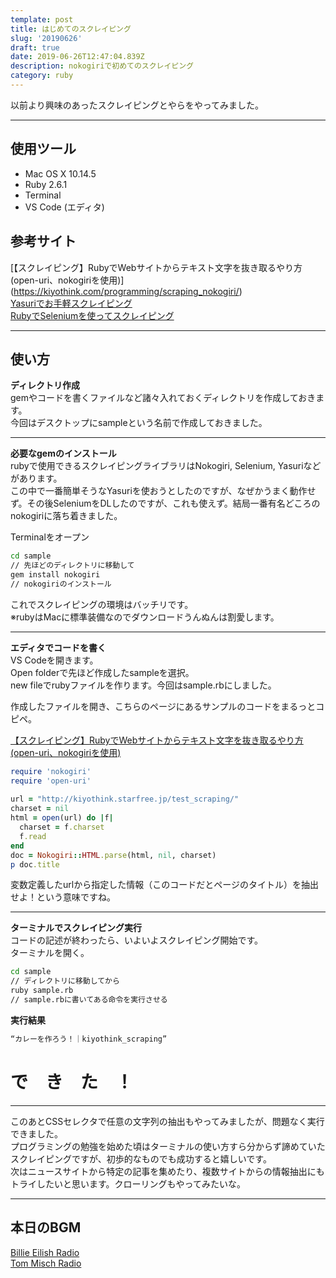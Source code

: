 ```yaml
---
template: post
title: はじめてのスクレイピング
slug: '20190626'
draft: true
date: 2019-06-26T12:47:04.839Z
description: nokogiriで初めてのスクレイピング
category: ruby
---
```

以前より興味のあったスクレイピングとやらをやってみました。
***
## 使用ツール
- Mac OS X 10.14.5
- Ruby 2.6.1
- Terminal
- VS Code (エディタ)

## 参考サイト
[【スクレイピング】RubyでWebサイトからテキスト文字を抜き取るやり方(open-uri、nokogiriを使用)]
(https://kiyothink.com/programming/scraping_nokogiri/)    
[Yasuriでお手軽スクレイピング](https://qiita.com/tac0x2a/items/c0a8a79bf376a3c85e35)  
 [RubyでSeleniumを使ってスクレイピング](https://qiita.com/tomerun/items/9cb81d7a98150ff22f53)

***

## 使い方
**ディレクトリ作成**  
gemやコードを書くファイルなど諸々入れておくディレクトリを作成しておきます。  
今回はデスクトップにsampleという名前で作成しておきました。  

***
  
**必要なgemのインストール**  
rubyで使用できるスクレイピングライブラリはNokogiri, Selenium, Yasuriなどがあります。  
この中で一番簡単そうなYasuriを使おうとしたのですが、なぜかうまく動作せず。その後SeleniumをDLしたのですが、これも使えず。結局一番有名どころのnokogiriに落ち着きました。  
  
Terminalをオープン  
```bash
cd sample  
// 先ほどのディレクトリに移動して
gem install nokogiri
// nokogiriのインストール
``` 
これでスクレイピングの環境はバッチリです。  
※rubyはMacに標準装備なのでダウンロードうんぬんは割愛します。

***

**エディタでコードを書く**  
VS Codeを開きます。  
Open folderで先ほど作成したsampleを選択。  
new fileでrubyファイルを作ります。今回はsample.rbにしました。  


作成したファイルを開き、こちらのページにあるサンプルのコードをまるっとコピペ。  

[【スクレイピング】RubyでWebサイトからテキスト文字を抜き取るやり方(open-uri、nokogiriを使用)](https://kiyothink.com/programming/scraping_nokogiri/)
```ruby
require 'nokogiri'
require 'open-uri'
 
url = "http://kiyothink.starfree.jp/test_scraping/"
charset = nil
html = open(url) do |f|
  charset = f.charset
  f.read
end
doc = Nokogiri::HTML.parse(html, nil, charset)
p doc.title
```
変数定義したurlから指定した情報（このコードだとページのタイトル）を抽出せよ！という意味ですね。
***

**ターミナルでスクレイピング実行**  
コードの記述が終わったら、いよいよスクレイピング開始です。  
ターミナルを開く。
```bash
cd sample
// ディレクトリに移動してから
ruby sample.rb
// sample.rbに書いてある命令を実行させる
```

**実行結果**

```bash
“カレーを作ろう！｜kiyothink_scraping”
```

# で　き　た　！
***
このあとCSSセレクタで任意の文字列の抽出もやってみましたが、問題なく実行できました。  
プログラミングの勉強を始めた頃はターミナルの使い方すら分からず諦めていたスクレイピングですが、初歩的なものでも成功すると嬉しいです。  
次はニュースサイトから特定の記事を集めたり、複数サイトからの情報抽出にもトライしたいと思います。クローリングもやってみたいな。
***
## 本日のBGM
[Billie Eilish Radio](https://www.jango.com/music/Billie+Eilish)  
[Tom Misch Radio](https://www.jango.com/music/Tom+Misch)
